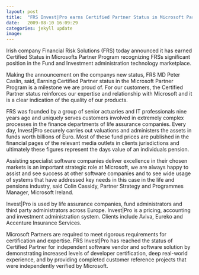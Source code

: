 ```yaml
---
layout: post
title:  "FRS Invest|Pro earns Certified Partner Status in Microsoft Partner Program"
date:   2009-08-10 16:09:29
categories: jekyll update
image: 
---
```


Irish company Financial Risk Solutions (FRS) today announced it has earned Certified Status in Microsofts Partner Program recognizing FRSs significant position in the Fund and Investment administration technology marketplace.

Making the announcement on the companys new status, FRS MD Peter Caslin, said, Earning Certified Partner status in the Microsoft Partner Program is a milestone we are proud of. For our customers, the Certified Partner status reinforces our expertise and relationship with Microsoft and it is a clear indication of the quality of our products.

FRS was founded by a group of senior actuaries and IT professionals nine years ago and uniquely serves customers involved in extremely complex processes in the finance departments of life assurance companies. Every day, Invest|Pro securely carries out valuations and administers the assets in funds worth billions of Euro. Most of these fund prices are published in the financial pages of the relevant media outlets in clients jurisdictions and ultimately these figures represent the days value of an individuals pension.

Assisting specialist software companies deliver excellence in their chosen markets is an important strategic role at Microsoft, we are always happy to assist and see success at other software companies and to see wide usage of systems that have addressed key needs in this case in the life and pensions industry, said Colin Cassidy, Partner Strategy and Programmes Manager, Microsoft Ireland.

Invest|Pro is used by life assurance companies, fund administrators and third party administrators across Europe. Invest|Pro is a pricing, accounting and investment administration system. Clients include Aviva, Eureko and Accenture Insurance Services.

Microsoft Partners are required to meet rigorous requirements for certification and expertise. FRS Invest|Pro has reached the status of Certified Partner for independent software vendor and software solution by demonstrating increased levels of developer certification, deep real-world experience, and by providing completed customer reference projects that were independently verified by Microsoft.